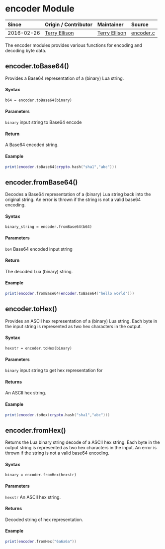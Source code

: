 # encoder Module
| Since  | Origin / Contributor  | Maintainer  | Source  |
| :----- | :-------------------- | :---------- | :------ |
| 2016-02-26 | [Terry Ellison](https://github.com/TerryE) | [Terry Ellison](https://github.com/TerryE) | [encoder.c](../../app/modules/encoder.c)|

The encoder modules provides various functions for encoding and decoding byte data.

## encoder.toBase64()

Provides a Base64 representation of a (binary) Lua string.

#### Syntax
`b64 = encoder.toBase64(binary)`

#### Parameters
`binary` input string to Base64 encode

#### Return
A Base64 encoded string.

#### Example
```lua
print(encoder.toBase64(crypto.hash("sha1","abc")))
```

## encoder.fromBase64()

Decodes a Base64 representation of a (binary) Lua string back into the original string.  An error is
thrown if the string is not a valid base64 encoding.

#### Syntax
`binary_string = encoder.fromBase64(b64)`

#### Parameters
`b64` Base64 encoded input string

#### Return
The decoded Lua (binary) string.

#### Example
```lua
print(encoder.fromBase64(encoder.toBase64("hello world")))
```

## encoder.toHex()

Provides an ASCII hex representation of a (binary) Lua string. Each byte in the input string is
represented as two hex characters in the output.

#### Syntax
`hexstr = encoder.toHex(binary)`

#### Parameters
`binary` input string to get hex representation for

#### Returns
An ASCII hex string.

#### Example
```lua
print(encoder.toHex(crypto.hash("sha1","abc")))
```

## encoder.fromHex()

Returns the Lua binary string decode of a ASCII hex string. Each byte in the output string is
represented as two hex characters in the input.  An error is thrown if the string is not a
valid base64 encoding.

#### Syntax
`binary = encoder.fromHex(hexstr)`

#### Parameters
`hexstr`  An ASCII hex string.

#### Returns
Decoded string of hex representation.

#### Example
```lua
print(encoder.fromHex("6a6a6a"))
```
